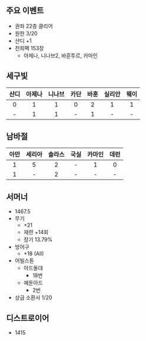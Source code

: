주요 이벤트
---
* 권좌 22층 클리어
* 원한 3/20
* 샨디 +1
* 전희팩 153장
  * 아제나, 니나브2, 바훈투르, 카마인


세구빛
---
|샨디|아제나|니나브|카단|바훈|실리안|웨이|
|:-:|:-:|:-:|:-:|:-:|:-:|:-:|
|0|1|1|0|2|1|1|
|-|1|1|-|1|-|-|

남바절
---
|아만|세리아|솔라스|국실|카마인|데런|
|:-:|:-:|:-:|:-:|:-:|:-:|
|1|5|2|-|1|0|
|1|-|2|-|-|-|


서머너
---
* 1467.5
* 무기
  * +21
  * 재련 +14회
  * 장기 13.79%
* 방어구
  * +18 (All)
* 어빌스톤
  * 아드돌대
    * 18번
  * 예둔아드
    * 2번
* 상급 소환사 1/20

디스트로이어
---
* 1415
